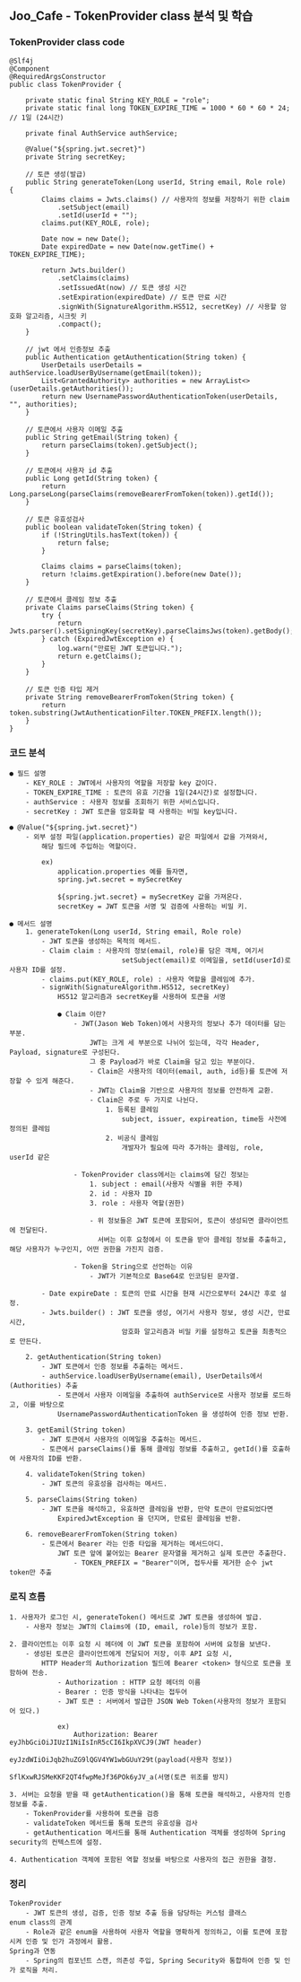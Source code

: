 ##  Joo_Cafe - TokenProvider class 분석 및 학습

### TokenProvider class code

    @Slf4j
    @Component
    @RequiredArgsConstructor
    public class TokenProvider {
    
        private static final String KEY_ROLE = "role";
        private static final long TOKEN_EXPIRE_TIME = 1000 * 60 * 60 * 24; // 1일 (24시간)
    
        private final AuthService authService;
    
        @Value("${spring.jwt.secret}")
        private String secretKey;
    
        // 토큰 생성(발급)
        public String generateToken(Long userId, String email, Role role) {
            Claims claims = Jwts.claims() // 사용자의 정보를 저장하기 위한 claim
                .setSubject(email)
                .setId(userId + "");
            claims.put(KEY_ROLE, role);
    
            Date now = new Date();
            Date expiredDate = new Date(now.getTime() + TOKEN_EXPIRE_TIME);
    
            return Jwts.builder()
                .setClaims(claims)
                .setIssuedAt(now) // 토큰 생성 시간
                .setExpiration(expiredDate) // 토큰 만료 시간
                .signWith(SignatureAlgorithm.HS512, secretKey) // 사용할 암호화 알고리즘, 시크릿 키
                .compact();
        }
    
        // jwt 에서 인증정보 추출
        public Authentication getAuthentication(String token) {
            UserDetails userDetails = authService.loadUserByUsername(getEmail(token));
            List<GrantedAuthority> authorities = new ArrayList<>(userDetails.getAuthorities());
            return new UsernamePasswordAuthenticationToken(userDetails, "", authorities);
        }
    
        // 토큰에서 사용자 이메일 추출
        public String getEmail(String token) {
            return parseClaims(token).getSubject();
        }
    
        // 토큰에서 사용자 id 추출
        public Long getId(String token) {
            return Long.parseLong(parseClaims(removeBearerFromToken(token)).getId());
        }
    
        // 토큰 유효성검사
        public boolean validateToken(String token) {
            if (!StringUtils.hasText(token)) {
                return false;
            }
    
            Claims claims = parseClaims(token);
            return !claims.getExpiration().before(new Date());
        }
    
        // 토큰에서 클레임 정보 추출
        private Claims parseClaims(String token) {
            try {
                return Jwts.parser().setSigningKey(secretKey).parseClaimsJws(token).getBody();
            } catch (ExpiredJwtException e) {
                log.warn("만료된 JWT 토큰입니다.");
                return e.getClaims();
            }
        }
    
        // 토큰 인증 타입 제거
        private String removeBearerFromToken(String token) {
            return token.substring(JwtAuthenticationFilter.TOKEN_PREFIX.length());
        }
    }

### 코드 분석

    ● 필드 설명
        - KEY_ROLE : JWT에서 사용자의 역할을 저장할 key 값이다.
        - TOKEN_EXPIRE_TIME : 토큰의 유효 기간을 1일(24시간)로 설정합니다.
        - authService : 사용자 정보를 조회하기 위한 서비스입니다.
        - secretKey : JWT 토큰을 암호화할 때 사용하는 비밀 key입니다.

    ● @Value("${spring.jwt.secret}")
        - 외부 설정 파일(application.properties) 같은 파일에서 값을 가져와서, 
            해당 필드에 주입하는 역할이다.

            ex)
                application.properties 예를 들자면,
                spring.jwt.secret = mySecretKey

                ${spring.jwt.secret} = mySecretKey 값을 가져온다.
                secretKey = JWT 토큰을 서명 및 검증에 사용하는 비밀 키.

    ● 메서드 설명
        1. generateToken(Long userId, String email, Role role)
            - JWT 토큰을 생성하는 목적의 메서드.
            - Claim claim : 사용자의 정보(email, role)를 담은 객체, 여기서
                                setSubject(email)로 이메일을, setId(userId)로 사용자 ID를 설정.
            - claims.put(KEY_ROLE, role) : 사용자 역할을 클레임에 추가.
            - signWith(SignatureAlgorithm.HS512, secretKey) 
                HS512 알고리즘과 secretKey를 사용하여 토큰을 서명

                ● Claim 이란?
                    - JWT(Jason Web Token)에서 사용자의 정보나 추가 데이터를 담는 부분.
                        JWT는 크게 세 부분으로 나뉘어 있는데, 각각 Header, Payload, signature로 구성된다.
                        그 중 Payload가 바로 Claim을 담고 있는 부분이다.
                        - Claim은 사용자의 데이터(email, auth, id등)를 토큰에 저장할 수 있게 해준다.
                        - JWT는 Claim을 기반으로 사용자의 정보를 안전하게 교환.
                        - Claim은 주로 두 가지로 나뉜다.
                            1. 등록된 클레임
                                subject, issuer, expireation, time등 사전에 정의된 클레임
                            2. 비공식 클레임
                                개발자가 필요에 따라 추가하는 클레임, role, userId 같은

                    - TokenProvider class에서는 claims에 담긴 정보는
                        1. subject : email(사용자 식별을 위한 주제)
                        2. id : 사용자 ID
                        3. role : 사용자 역할(권한)
                        
                        - 위 정보들은 JWT 토큰에 포함되어, 토큰이 생성되면 클라이언트에 전달된다.
                          서버는 이후 요청에서 이 토큰을 받아 클레임 정보를 추출하고, 해당 사용자가 누구인지, 어떤 권한을 가진지 검증.

                    - Token을 String으로 선언하는 이유
                        - JWT가 기본적으로 Base64로 인코딩된 문자열.

            - Date expireDate : 토큰의 만료 시간을 현재 시간으로부터 24시간 후로 설정.
            - Jwts.builder() : JWT 토큰을 생성, 여기서 사용자 정보, 생성 시간, 만료 시간, 
                                암호화 알고리즘과 비밀 키를 설정하고 토큰을 최종적으로 만든다.

        2. getAuthentication(String token)
            - JWT 토큰에서 인증 정보를 추출하는 메서드.
            - authService.loadUserByUsername(email), UserDetails에서 (Authorities) 추출    
                - 토큰에서 사용자 이메일을 추출하여 authService로 사용자 정보를 로드하고, 이를 바탕으로 
                UsernamePasswordAuthenticationToken 을 생성하여 인증 정보 반환.

        3. getEamil(String token)
            - JWT 토큰에서 사용자의 이메일을 추출하는 메서드.
            - 토큰에서 parseClaims()를 통해 클레임 정보를 추출하고, getId()를 호출하여 사용자의 ID를 반환.
        
        4. validateToken(String token)
            - JWT 토큰의 유효성을 검사하는 메서드.

        5. parseClaims(String token)
            - JWT 토큰을 해석하고, 유효하면 클레임을 반환, 만약 토큰이 만료되었다면
                ExpiredJwtException 을 던지며, 만료된 클레임을 반환.

        6. removeBearerFromToken(String token)
            - 토큰에서 Bearer 라는 인증 타입을 제거하는 메서드아디.
                JWT 토큰 앞에 붙어있는 Bearer 문자열을 제거하고 실제 토큰만 추출한다.
                    - TOKEN_PREFIX = "Bearer"이며, 접두사를 제거한 순수 jwt token만 추출
                    

### 로직 흐름
        
    1. 사용자가 로그인 시, generateToken() 메서드로 JWT 토큰을 생성하여 발급.
        - 사용자 정보는 JWT의 Claims에 (ID, email, role)등의 정보가 포함.

    2. 클라이언트는 이후 요청 시 헤더에 이 JWT 토큰을 포함하여 서버에 요청을 보낸다.
        - 생성된 토큰은 클라이언트에게 전달되어 저장, 이후 API 요청 시, 
            HTTP Header의 Authorization 필드에 Bearer <token> 형식으로 토큰을 포함하여 전송.
                - Authorization : HTTP 요청 헤더의 이름
                - Bearer : 인증 방식을 나타내는 접두어 
                - JWT 토큰 : 서버에서 발급한 JSON Web Token(사용자의 정보가 포함되어 있다.)
                
                ex)
                    Authorization: Bearer eyJhbGciOiJIUzI1NiIsInR5cCI6IkpXVCJ9(JWT header)
                                          eyJzdWIiOiJqb2huZG9lQGV4YW1wbGUuY29t(payload(사용자 정보))
                                          SflKxwRJSMeKKF2QT4fwpMeJf36POk6yJV_a(서명(토큰 위조를 방지)

    3. 서버는 요청을 받을 때 getAuthentication()을 통해 토큰을 해석하고, 사용자의 인증 정보를 추출.
        - TokenProvider를 사용하여 토큰을 검증
        - validateToken 메서드를 통해 토큰의 유효성을 검사
        - getAuthentication 메서드를 통해 Authentication 객체를 생성하여 Spring security의 컨텍스트에 설정.

    4. Authentication 객체에 포함된 역할 정보를 바탕으로 사용자의 접근 권한을 결정.

### 정리
    TokenProvider 
        - JWT 토큰의 생성, 검증, 인증 정보 추출 등을 담당하는 커스텀 클래스
    enum class의 관계
        - Role과 같은 enum을 사용하여 사용자 역할을 명확하게 정의하고, 이를 토큰에 포함시켜 인증 및 인가 과정에서 활용.
    Spring과 연동
        - Spring의 컴포넌트 스캔, 의존성 주입, Spring Security와 통합하여 인증 및 인가 로직을 처리.










